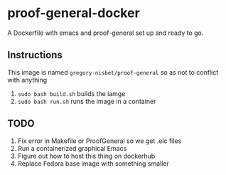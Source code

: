 # proof-general-docker
A Dockerfile with emacs and proof-general set up and ready to go.

## Instructions
This image is named `gregory-nisbet/proof-general` so as not to
conflict with anything
1. `sudo bash build.sh` builds the iamge
2. `sudo bash run.sh` runs the image in a container

## TODO
1. Fix error in Makefile or ProofGeneral so we get .elc files
2. Run a containerized graphical Emacs
3. Figure out how to host this thing on dockerhub
4. Replace Fedora base image with something smaller
